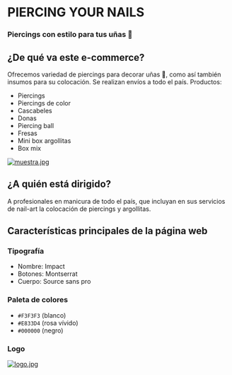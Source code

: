 # PIERCING YOUR  NAILS
### Piercings con estilo para tus uñas  :gem:

## ¿De qué va este e-commerce?
Ofrecemos variedad de piercings para decorar uñas :nail_care:, como así también insumos para su colocación. Se realizan envíos a todo el país.
Productos:
- Piercings
- Piercings de color
- Cascabeles
- Donas
- Piercing ball
- Fresas
- Mini box argollitas
- Box mix

[![muestra.jpg](https://i.postimg.cc/L672BhLP/muestra.jpg)](https://postimg.cc/7fgFqHBP)

## ¿A quién está dirigido?
A profesionales en manicura de todo el país, que incluyan en sus servicios de nail-art la colocación de piercings y argollitas.

## Características principales de la página web

### Tipografía
- Nombre: Impact
- Botones: Montserrat 
- Cuerpo: Source sans pro

### Paleta de colores
- `#F3F3F3` (blanco)
- `#E833D4` (rosa vívido)
- `#000000` (negro)

### Logo

[![logo.jpg](https://i.postimg.cc/4nRK0ntW/logo.jpg)](https://postimg.cc/wRFTyqwN)
